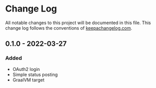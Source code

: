 # Change Log
All notable changes to this project will be documented in this file. This change log follows the conventions of [keepachangelog.com](http://keepachangelog.com/).

## 0.1.0 - 2022-03-27
### Added
- OAuth2 login
- Simple status posting
- GraalVM target
